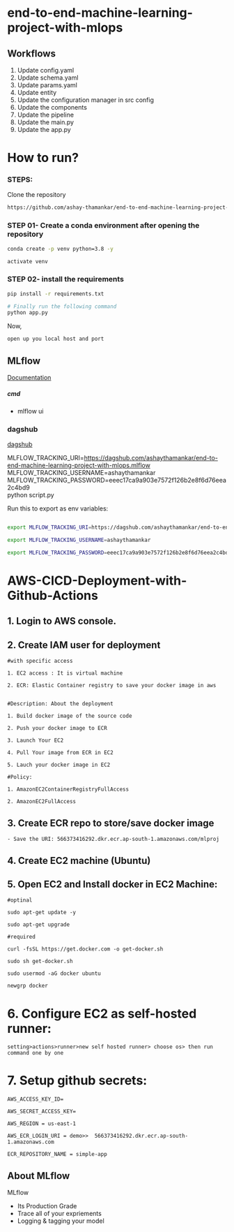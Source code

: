 # end-to-end-machine-learning-project-with-mlops

## Workflows

1. Update config.yaml
2. Update schema.yaml
3. Update params.yaml
4. Update entity
5. Update the configuration manager in src config
6. Update the components 
7. Update the pipeline
8. Update the main.py
9. Update the app.py


# How to run?
### STEPS:

Clone the repository

```bash
https://github.com/ashay-thamankar/end-to-end-machine-learning-project-with-mlops.git
```
### STEP 01- Create a conda environment after opening the repository

```bash
conda create -p venv python=3.8 -y
```

```bash
activate venv
```


### STEP 02- install the requirements
```bash
pip install -r requirements.txt
```


```bash
# Finally run the following command
python app.py
```

Now,
```bash
open up you local host and port
```



## MLflow

[Documentation](https://mlflow.org/docs/latest/index.html)


##### cmd
- mlflow ui

### dagshub
[dagshub](https://dagshub.com/)

MLFLOW_TRACKING_URI=https://dagshub.com/ashaythamankar/end-to-end-machine-learning-project-with-mlops.mlflow \
MLFLOW_TRACKING_USERNAME=ashaythamankar \
MLFLOW_TRACKING_PASSWORD=eeec17ca9a903e7572f126b2e8f6d76eea2c4bd9 \
python script.py

Run this to export as env variables:

```bash

export MLFLOW_TRACKING_URI=https://dagshub.com/ashaythamankar/end-to-end-machine-learning-project-with-mlops.mlflow

export MLFLOW_TRACKING_USERNAME=ashaythamankar 

export MLFLOW_TRACKING_PASSWORD=eeec17ca9a903e7572f126b2e8f6d76eea2c4bd9

```



# AWS-CICD-Deployment-with-Github-Actions

## 1. Login to AWS console.

## 2. Create IAM user for deployment

	#with specific access

	1. EC2 access : It is virtual machine

	2. ECR: Elastic Container registry to save your docker image in aws


	#Description: About the deployment

	1. Build docker image of the source code

	2. Push your docker image to ECR

	3. Launch Your EC2 

	4. Pull Your image from ECR in EC2

	5. Lauch your docker image in EC2

	#Policy:

	1. AmazonEC2ContainerRegistryFullAccess

	2. AmazonEC2FullAccess

	
## 3. Create ECR repo to store/save docker image
    - Save the URI: 566373416292.dkr.ecr.ap-south-1.amazonaws.com/mlproj

	
## 4. Create EC2 machine (Ubuntu) 

## 5. Open EC2 and Install docker in EC2 Machine:
	
	
	#optinal

	sudo apt-get update -y

	sudo apt-get upgrade
	
	#required

	curl -fsSL https://get.docker.com -o get-docker.sh

	sudo sh get-docker.sh

	sudo usermod -aG docker ubuntu

	newgrp docker
	
# 6. Configure EC2 as self-hosted runner:
    setting>actions>runner>new self hosted runner> choose os> then run command one by one


# 7. Setup github secrets:

    AWS_ACCESS_KEY_ID=

    AWS_SECRET_ACCESS_KEY=

    AWS_REGION = us-east-1

    AWS_ECR_LOGIN_URI = demo>>  566373416292.dkr.ecr.ap-south-1.amazonaws.com

    ECR_REPOSITORY_NAME = simple-app




## About MLflow 
MLflow

 - Its Production Grade
 - Trace all of your expriements
 - Logging & tagging your model

